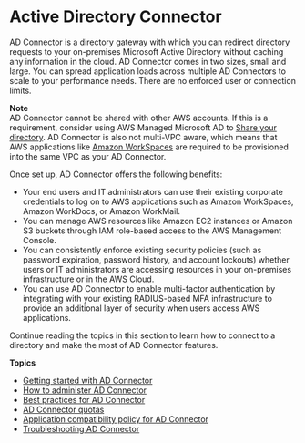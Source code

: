 # Active Directory Connector<a name="directory_ad_connector"></a>

AD Connector is a directory gateway with which you can redirect directory requests to your on\-premises Microsoft Active Directory without caching any information in the cloud\. AD Connector comes in two sizes, small and large\. You can spread application loads across multiple AD Connectors to scale to your performance needs\. There are no enforced user or connection limits\. 

**Note**  
AD Connector cannot be shared with other AWS accounts\. If this is a requirement, consider using AWS Managed Microsoft AD to [Share your directory](ms_ad_directory_sharing.md)\. AD Connector is also not multi\-VPC aware, which means that AWS applications like [Amazon WorkSpaces](https://aws.amazon.com/workspaces) are required to be provisioned into the same VPC as your AD Connector\.

Once set up, AD Connector offers the following benefits:
+ Your end users and IT administrators can use their existing corporate credentials to log on to AWS applications such as Amazon WorkSpaces, Amazon WorkDocs, or Amazon WorkMail\.
+ You can manage AWS resources like Amazon EC2 instances or Amazon S3 buckets through IAM role\-based access to the AWS Management Console\.
+ You can consistently enforce existing security policies \(such as password expiration, password history, and account lockouts\) whether users or IT administrators are accessing resources in your on\-premises infrastructure or in the AWS Cloud\.
+ You can use AD Connector to enable multi\-factor authentication by integrating with your existing RADIUS\-based MFA infrastructure to provide an additional layer of security when users access AWS applications\.

Continue reading the topics in this section to learn how to connect to a directory and make the most of AD Connector features\.

**Topics**
+ [Getting started with AD Connector](ad_connector_getting_started.md)
+ [How to administer AD Connector](ad_connector_how_to.md)
+ [Best practices for AD Connector](ad_connector_best_practices.md)
+ [AD Connector quotas](ad_connector_limits.md)
+ [Application compatibility policy for AD Connector](ad_connector_app_compatibility.md)
+ [Troubleshooting AD Connector](ad_connector_troubleshooting.md)